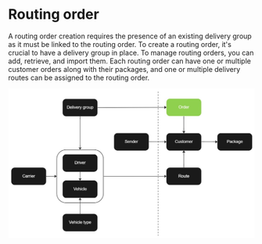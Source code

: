 # Routing order

A routing order creation requires the presence of an existing delivery group as it must be linked to the routing order. To create a routing order, it's crucial to have a delivery group in place. To manage routing orders, you can add, retrieve, and import them. Each routing order can have one or multiple customer orders along with their packages, and one or multiple delivery routes can be assigned to the routing order.

![Order](/images/flowchart_order.jpg)
